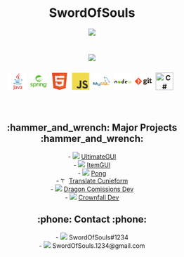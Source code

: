<div id="header" align="center">
  <h1>SwordOfSouls</h1>
  <img src="https://i.imgur.com/rSmT3uP.png" width="100"/>
  <h1></h1>
  <img src="https://media.giphy.com/media/hvRJCLFzcasrR4ia7z/giphy.gif" width="30"/>
  
  <h3 :hammer_and_wrench: Languages and Tools : </h3>
  <img src="https://github.com/devicons/devicon/blob/master/icons/java/java-original-wordmark.svg" title="Java" alt="Java" width="40" height="40"/>&nbsp;
  <img src="https://github.com/devicons/devicon/blob/master/icons/spring/spring-original-wordmark.svg" title="Spring" alt="Spring" width="40" height="40"/>&nbsp;
  <img src="https://github.com/devicons/devicon/blob/master/icons/html5/html5-original.svg" title="HTML5" alt="HTML" width="40" height="40"/>&nbsp;
  <img src="https://github.com/devicons/devicon/blob/master/icons/javascript/javascript-original.svg" title="JavaScript" alt="JavaScript" width="40" height="40"/>&nbsp;
  <img src="https://github.com/devicons/devicon/blob/master/icons/mysql/mysql-original-wordmark.svg" title="MySQL"  alt="MySQL" width="40" height="40"/>&nbsp;
  <img src="https://github.com/devicons/devicon/blob/master/icons/nodejs/nodejs-original-wordmark.svg" title="NodeJS" alt="NodeJS" width="40" height="40"/>&nbsp;
  <img src="https://github.com/devicons/devicon/blob/master/icons/git/git-original-wordmark.svg" title="Git" **alt="Git" width="40" height="40"/>&nbsp;
  <img src="https://cdn.worldvectorlogo.com/logos/c--4.svg" title="C#" **alt="c#" width="40" height="40"/>&nbsp;
  <br><br><br>
  <h2>:hammer_and_wrench: Major Projects :hammer_and_wrench:</h2>
  - <img src="https://i.imgur.com/vpLwZKf.png" width="15"/> <a href="https://bit.ly/SwordOfSouls-UltimateGUI">UltimateGUI</a><br>
  - <img src="https://i.imgur.com/iuP7Z78.png" width="15"/> <a href="https://bit.ly/SwordOfSouls-ItemGUI">ItemGUI</a><br>
  - <img src="https://github.com/SwordOfSouls/Pong/blob/master/Pong/Icon.ico" width="15"/> <a href="https://github.com/SwordOfSouls/Pong">Pong</a><br>
  - <img src="https://github.com/SwordOfSouls/TranslateCuneiform/blob/main/images/favicon.png" width="15"/> <a href="https://translate-ancient.tk">Translate Cunieform</a><br> 
  - <img src="https://dragoncommissions.com/static/dragon.png" width="15"/> <a href="https://dragoncommissions.com/">Dragon Comissions Dev</a><br> 
  - <img src="https://crownfall.gg/uploads/favicons/16275813fb6510_nfhgkqjmlipeo.ico" width="15"/> <a href="https://crownfall.gg/">Crownfall Dev</a><br>
  <h2>:phone: Contact :phone:</h2>
  - <img src="https://discord.com/assets/847541504914fd33810e70a0ea73177e.ico" width="15"/> SwordOfSouls#1234<br>
  - <img src="https://ssl.gstatic.com/ui/v1/icons/mail/rfr/gmail.ico" width="15"/> SwordOfSouls.1234@gmail.com<br>
</div>
